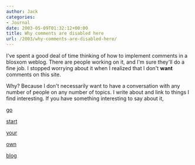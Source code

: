 ```yaml
---
author: Jack
categories:
- Journal
date: 2003-05-09T01:32:12+00:00
title: Why comments are disabled here
url: /2003/why-comments-are-disabled-here/
---
```


I've spent a good deal of time thinking of how to implement comments in a blosxom weblog. There are people working on it, and I'm sure they'll do a fine job. I stopped worrying about it when I realized that I don't **want** comments on this site.

Why? Because I don't necessarily want to have a conversation with any number of people on any number of topics. I write about and link to things I find interesting. If you have something interesting to say about it,
  

  
[go][1]
  

  
[start][2]
  

  
[your][3]
  

  
[own][4]
  

  
[blog][5]

 [1]: http://www.movabletype.org
 [2]: http://radio.userland.com/
 [3]: http://www.blogger.com/
 [4]: http://www.livejournal.com/
 [5]: http://www.raelity.org/apps/blosxom/